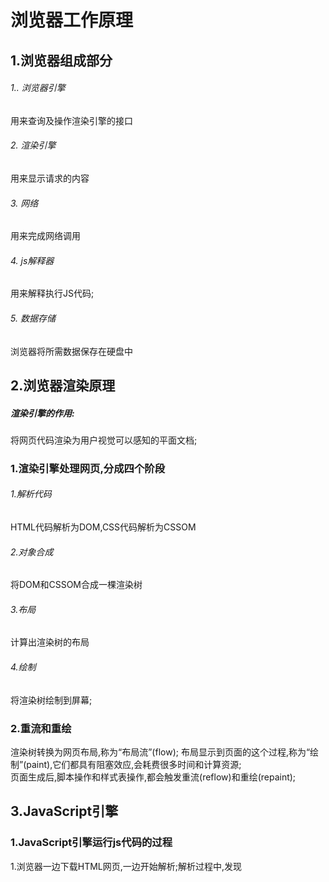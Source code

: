 # 浏览器工作原理

## 1.浏览器组成部分
###### 1.. 浏览器引擎
用来查询及操作渲染引擎的接口

###### 2. 渲染引擎
用来显示请求的内容

###### 3. 网络
用来完成网络调用

###### 4. js解释器
用来解释执行JS代码;

###### 5. 数据存储 
浏览器将所需数据保存在硬盘中


## 2.浏览器渲染原理
##### 渲染引擎的作用:  
将网页代码渲染为用户视觉可以感知的平面文档;   

### 1.渲染引擎处理网页,分成四个阶段
###### 1.解析代码
HTML代码解析为DOM,CSS代码解析为CSSOM

###### 2.对象合成
将DOM和CSSOM合成一棵渲染树

###### 3.布局
计算出渲染树的布局

###### 4.绘制
将渲染树绘制到屏幕;

### 2.重流和重绘
渲染树转换为网页布局,称为“布局流”(flow);
布局显示到页面的这个过程,称为“绘制”(paint),它们都具有阻塞效应,会耗费很多时间和计算资源;       
页面生成后,脚本操作和样式表操作,都会触发重流(reflow)和重绘(repaint);



## 3.JavaScript引擎
### 1.JavaScript引擎运行js代码的过程
1.浏览器一边下载HTML网页,一边开始解析;解析过程中,发现<script>标签会暂停解析,网页渲染的控制权转交给JavaScript引擎;     

2.如果<script>标签引用了外部脚本,就下载该脚本,否则就直接执行;       
加载外部脚本时,浏览器会暂停页面渲染,等待脚本下载并执行完成后,再继续渲染;

3.执行完毕,控制权交还渲染引擎,恢复往下解析HTML网页;

### 2.js引擎的特点
js引擎是基于事件驱动的,采用的是单线程运行机制;    

JS可以操作DOM元素,从而影响到GUI的渲染结果,因此JS引擎线程和GUI渲染线程是互斥的;
JS引擎处于运行状态时,GUI渲染线程将处于冻结状态;


### 3.javascript的单线程
javascript引擎负责解释和执行javascript代码的线程只有一个,称为主线程;  
js还有其他的线程称为工作线程;   

#### 1.主线程和工作进程
######   1.主线程上只执行同步任务;


######  2.工作进程
处理 ajax 的线程,dom事件线程,定时器线程,读写文件的线程,这些被称为工作进程;

### 4.JavaScrpt 的异步编程
js引擎只执行同步任务,异步任务会由工作线程来执行;   
#### 1.异步过程

当需要进行异步操作(定时器、ajax请求、dom事件注册等),主线程会发一个异步任务的请求,相应的工作线程接受请求;  
当工作线程完成工作之后,通知主线程; 主线程接收到通知之后,会执行一定的操作(回调函数);

#### 2.事件循环
主线程和工作线程之间的通知机制,叫做事件循环;    

###### 调用栈
主线程执行时生成的调用栈;

###### 任务队列
工作线程完成任务后,会把消息推到一个任务队列,消息就是注册时的回调函数;

当调用栈为空时, 主线程会从任务队列里取一条消息并放入当前的调用栈当中执行,主线程会一直重复这个动作直到消息队列为空, 这个过程就叫做事件循环;


### 5.渲染线程和js线程的互斥
渲染线程和js线程是互斥的,在js引擎执行时,渲染线程会被挂起;